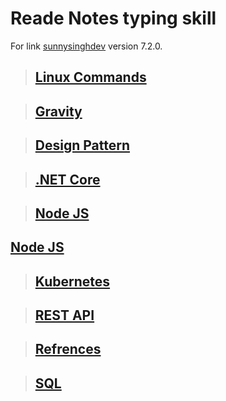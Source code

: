 # Reade Notes typing skill

For link [sunnysinghdev](http://sunysinghdev.github.io) version 7.2.0.

> ## [Linux Commands](linuxcommand)

> ## [Gravity](gravity)

> ## [Design Pattern](designpattern)

> ## [.NET Core](dotnetcore)

> ## [Node JS](nodejs)

## [Node JS](python)

> ## [Kubernetes](kubernetes)

> ## [REST API](restapi)

> ## [Refrences](books)

> ## [SQL](sql)
